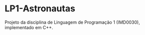 # LP1-Astronautas
Projeto da disciplina de Linguagem de Programação 1 (IMD0030), implementado em C++.
